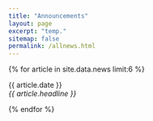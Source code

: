 ```yaml
---
title: "Announcements"
layout: page
excerpt: "temp."
sitemap: false
permalink: /allnews.html
---
```


{% for article in site.data.news limit:6  %}
<p>{{ article.date }} <br>
<em>{{ article.headline }}</em></p>
{% endfor %}
